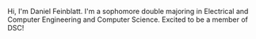 Hi, I'm Daniel Feinblatt. I'm a sophomore double majoring in Electrical and Computer Engineering and Computer Science. Excited to be a member of DSC!
